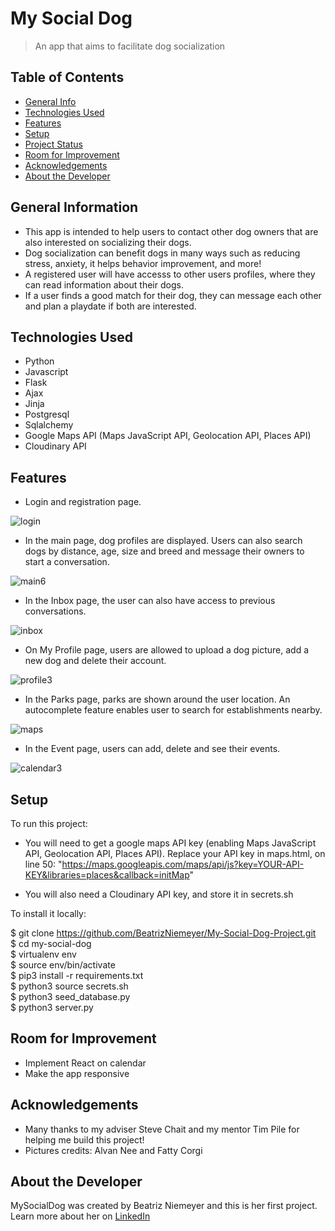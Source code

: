 # My Social Dog
> An app that aims to facilitate dog socialization

## Table of Contents
* [General Info](#general-information)
* [Technologies Used](#technologies-used)
* [Features](#features)
* [Setup](#setup)
* [Project Status](#project-status)
* [Room for Improvement](#room-for-improvement)
* [Acknowledgements](#acknowledgements)
* [About the Developer](#about-the-developer)



## General Information
- This app is intended to help users to contact other dog owners that are also interested on socializing their dogs.
-  Dog socialization can benefit dogs in many ways such as reducing stress, anxiety, it helps behavior improvement, and more!
- A registered user will have accesss to other users profiles, where they can read information about their dogs.
- If a user finds a good match for their dog, they can message each other and plan a playdate if both are interested.


## Technologies Used
- Python
- Javascript
- Flask
- Ajax
- Jinja
- Postgresql
- Sqlalchemy
- Google Maps API (Maps JavaScript API, Geolocation API, Places API)
- Cloudinary API



## Features
- Login and registration page.

![login](https://user-images.githubusercontent.com/98921140/164085834-f29485c6-e518-4c16-8a7d-edcd37e91997.gif)


- In the main page, dog profiles are displayed. Users can also search dogs by distance, age, size and breed and message their owners to start a conversation.

![main6](https://user-images.githubusercontent.com/98921140/164104287-ddb09131-bf02-4c71-b27b-28f36daf95b1.gif)

- In the Inbox page, the user can also have access to previous conversations.


![inbox](https://user-images.githubusercontent.com/98921140/164086760-1d451861-89ba-4a5b-b184-ddf0cab84558.gif)


- On My Profile page, users are allowed to upload a dog picture, add a new dog and delete their account.

![profile3](https://user-images.githubusercontent.com/98921140/164104812-9e5cee66-f38a-4e87-bbae-357f9d60734d.gif)


- In the Parks page, parks are shown around the user location. An autocomplete feature enables user to search for establishments nearby.

![maps](https://user-images.githubusercontent.com/98921140/164087117-97701e5a-ca98-4a2f-bf32-5842b0a7ab3d.gif)


- In the Event page, users can add, delete and see their events.

![calendar3](https://user-images.githubusercontent.com/98921140/164103027-fa5d51ec-38d2-4cdf-a6e3-9778537558e4.gif)


## Setup
To run this project:<br>
- You will need to get a google maps API key (enabling Maps JavaScript API, Geolocation API, Places API). Replace your API key in maps.html, on line 50:
"https://maps.googleapis.com/maps/api/js?key=YOUR-API-KEY&libraries=places&callback=initMap"

- You will also need a Cloudinary API key, and store it in secrets.sh

To install it locally:

$ git clone https://github.com/BeatrizNiemeyer/My-Social-Dog-Project.git <br>
$ cd my-social-dog <br>
$ virtualenv env <br>
$ source env/bin/activate <br>
$ pip3 install -r requirements.txt <br>
$ python3 source secrets.sh <br>
$ python3 seed_database.py <br>
$ python3 server.py <br>



## Room for Improvement
- Implement React on calendar
- Make the app responsive 



## Acknowledgements
- Many thanks to my adviser Steve Chait and my mentor Tim Pile for helping me build this project!
- Pictures credits: Alvan Nee and Fatty Corgi


## About the Developer
MySocialDog was created by Beatriz Niemeyer and this is her first project. Learn more about her on [LinkedIn](https://www.linkedin.com/in/beatriz-niemeyer/)

